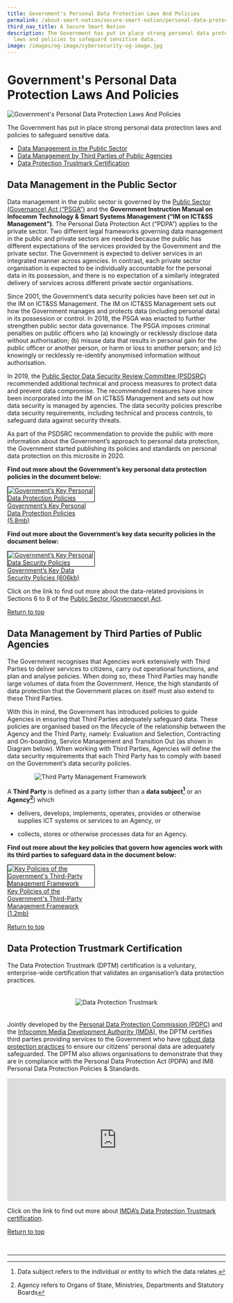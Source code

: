 ```yaml
---
title: Government's Personal Data Protection Laws And Policies
permalink: /about-smart-nation/secure-smart-nation/personal-data-protection-laws-and-policies/
third_nav_title: A Secure Smart Nation
description: The Government has put in place strong personal data protection
  laws and policies to safeguard sensitive data.
image: /images/og-image/cybersecurity-og-image.jpg
---
```

# Government's Personal Data Protection Laws And Policies

![Government's Personal Data Protection Laws And Policies](/images/abt-smart-nation/Government’s_PDPLP_1920px.jpeg)

The Government has put in place strong personal data protection laws and policies to safeguard sensitive data.

* [Data Management in the Public Sector](#data-management-in-the-public-sector)
* [Data Management by Third Parties of Public Agencies](#data-management-by-third-parties-of-public-agencies)
* [Data Protection Trustmark Certification](#data-protection-trustmark-certification)

## Data Management in the Public Sector

Data management in the public sector is governed by the  <a href="https://sso.agc.gov.sg/Act/PSGA2018" target="_blank">Public Sector (Governance) Act (“PSGA”)</a> and the  **Government Instruction Manual on Infocomm Technology &amp; Smart Systems Management (“IM on ICT&amp;SS Management”)**. The Personal Data Protection Act (“PDPA”) applies to the private sector. Two different legal frameworks governing data management in the public and private sectors are needed because the public has different expectations of the services provided by the Government and the private sector. The Government is expected to deliver services in an integrated manner across agencies. In contrast, each private sector organisation is expected to be individually accountable for the personal data in its possession, and there is no expectation of a similarly integrated delivery of services across different private sector organisations.

Since 2001, the Government’s data security policies have been set out in the IM on ICT&amp;SS Management. The IM on ICT&amp;SS Management sets out how the Government manages and protects data (including personal data) in its possession or control. In 2018, the PSGA was enacted to further strengthen public sector data governance. The PSGA imposes criminal penalties on public officers who (a) knowingly or recklessly disclose data without authorisation; (b) misuse data that results in personal gain for the public officer or another person, or harm or loss to another person; and (c) knowingly or recklessly re-identify anonymised information without authorisation.

In 2019, the  [Public Sector Data Security Review Committee (PSDSRC)](/about-smart-nation/secure-smart-nation/personal-data-protection-initiatives) recommended additional technical and process measures to protect data and prevent data compromise. The recommended measures have since been incorporated into the IM on ICT&amp;SS Management and sets out how data security is managed by agencies. The data security policies prescribe data security requirements, including technical and process controls, to safeguard data against security threats.

As part of the PSDSRC recommendation to provide the public with more information about the Government’s approach to personal data protection, the Government started publishing its policies and standards on personal data protection on this microsite in 2020.

**Find out more about the Government’s key personal data protection policies in the document below:**

<div style="width:40%"> 
 <a href="/files/publications/government-personal-data-protection-policies-jul21.pdf" target="_blank"><img style="border:1px solid black;" src="/images/abt-smart-nation/government-personal-data-protection-policies-apr2020.jpeg" alt="Government’s Key Personal Data Protection Policies">Government’s Key Personal Data Protection Policies (5.8mb)</a>
</div>

**Find out more about the Government’s key data security policies in the document below:**

<div style="width:40%"> 
 <a href="/files/publications/government-data-security-policies.pdf" target="_blank"> <img style="border:1px solid black;" src="/images/abt-smart-nation/government-data-security-policies.jpeg" alt="Government’s Key Personal Data Security Policies">Government’s Key Data Security Policies (606kb)</a>
</div>

Click on the link to find out more about the data-related provisions in Sections 6 to 8 of the <a href="https://sso.agc.gov.sg/Act/PSGA2018" target="_blank">Public Sector (Governance) Act</a>. 

[Return to top](#governments-personal-data-protection-laws-and-policies)

## Data Management by Third Parties of Public Agencies

The Government recognises that Agencies work extensively with Third Parties to deliver services to citizens, carry out operational functions, and plan and analyse policies. When doing so, these Third Parties may handle large volumes of data from the Government. Hence, the high standards of data protection that the Government places on itself must also extend to these Third Parties.

With this in mind, the Government has introduced policies to guide Agencies in ensuring that Third Parties adequately safeguard data. These policies are organised based on the lifecycle of the relationship between the Agency and the Third Party, namely: Evaluation and Selection, Contracting and On-boarding, Service Management and Transition Out (as shown in Diagram below). When working with Third Parties, Agencies will define the data security requirements that each Third Party has to comply with based on the Government’s data security policies.

<div style="width:100%;display:flex;justify-content:center;"><div style="width:75%;height:75%;"><img src="/images/abt-smart-nation/pdp-third-party-framework.png" alt="Third Party Management Framework"></div></div>

A **Third Party** is defined as a party (other than a **data subject[^1]** or an **Agency[^2]**) which

*  delivers, develops, implements, operates, provides or otherwise supplies ICT systems or services to an Agency, or

*  collects, stores or otherwise processes data for an Agency.

[^1]: Data subject refers to the individual or entity to which the data relates.

[^2]: Agency refers to Organs of State, Ministries, Departments and Statutory Boards


**Find out more about the key policies that govern how agencies work with its third parties to safeguard data in the document below:**

<div style="width:40%"> 
 <a href="/files/publications/key-policies-third-party-framework.pdf" target="_blank"> <img style="border:1px solid black;" src="/images/abt-smart-nation/key-policies-third-party-framework.jpeg" alt="Key Policies of the Government's Third-Party Management Framework">Key Policies of the Government's Third-Party Management Framework (1.2mb)</a>
</div>

[Return to top](#governments-personal-data-protection-laws-and-policies)

## Data Protection Trustmark Certification

The Data Protection Trustmark (DPTM) certification is a voluntary, enterprise-wide certification that validates an organisation’s data protection practices. 
  
<div align="center"><div style="width:50%; padding: 20px 20px 20px 20px;">
<img src="/images/abt-smart-nation/data%20protection%20trustmark%20logo.png" alt="Data Protection Trustmark"></div></div> 
  
Jointly developed by the [Personal Data Protection Commission (PDPC)](https://www.pdpc.gov.sg/) and the [Infocomm Media Development Authority (IMDA)](https://www.imda.gov.sg/), the DPTM certifies third parties providing services to the Government who have [robust data protection practices](https://www.imda.gov.sg/-/media/Imda/Files/Programme/DPTM/Overview-of-DPTM-Cert-Controls.pdf) to ensure our citizens’ personal data are adequately safeguarded. The DPTM also allows organisations to demonstrate that they are in compliance with the Personal Data Protection Act (PDPA) and IM8 Personal Data Protection Policies &amp; Standards.  
  
<div style="max-width: 1280px">
    <div style="height: 0;
            overflow: hidden;
            position: relative;
            padding-bottom: 56.25%;">
        <iframe src="https://www.youtube.com/embed/1vLsCUz8XSI" height="720" width="1280" frameborder="0" title="YouTube video player" allow="accelerometer; autoplay; clipboard-write; encrypted-media; gyroscope; picture-in-picture" style="top: 0;
                left: 0;
                right: 0;
                bottom: 0;
                height: 100%;
                border: none;
                max-width: 100%;
                position: absolute;"></iframe>
    </div>
</div>
  
Click on the link to find out more about [IMDA’s Data Protection Trustmark certification](https://www.imda.gov.sg/programme-listing/data-protection-trustmark-certification).

[Return to top](#governments-personal-data-protection-laws-and-policies)

<br>

***